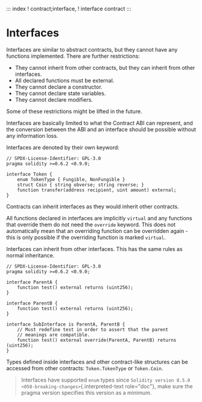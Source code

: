::: index
! contract;interface, ! interface contract
:::

# Interfaces

Interfaces are similar to abstract contracts, but they cannot have any
functions implemented. There are further restrictions:

-   They cannot inherit from other contracts, but they can inherit from
    other interfaces.
-   All declared functions must be external.
-   They cannot declare a constructor.
-   They cannot declare state variables.
-   They cannot declare modifiers.

Some of these restrictions might be lifted in the future.

Interfaces are basically limited to what the Contract ABI can represent,
and the conversion between the ABI and an interface should be possible
without any information loss.

Interfaces are denoted by their own keyword:

``` solidity
// SPDX-License-Identifier: GPL-3.0
pragma solidity >=0.6.2 <0.9.0;

interface Token {
    enum TokenType { Fungible, NonFungible }
    struct Coin { string obverse; string reverse; }
    function transfer(address recipient, uint amount) external;
}
```

Contracts can inherit interfaces as they would inherit other contracts.

All functions declared in interfaces are implicitly `virtual` and any
functions that override them do not need the `override` keyword. This
does not automatically mean that an overriding function can be
overridden again -this is only possible if the overriding function is
marked `virtual`.

Interfaces can inherit from other interfaces. This has the same rules as
normal inheritance.

``` solidity
// SPDX-License-Identifier: GPL-3.0
pragma solidity >=0.6.2 <0.9.0;

interface ParentA {
    function test() external returns (uint256);
}

interface ParentB {
    function test() external returns (uint256);
}

interface SubInterface is ParentA, ParentB {
    // Must redefine test in order to assert that the parent
    // meanings are compatible.
    function test() external override(ParentA, ParentB) returns (uint256);
}
```

Types defined inside interfaces and other contract-like structures can
be accessed from other contracts: `Token.TokenType` or `Token.Coin`.

> Interfaces have supported `enum` types since
> `Solidity version 0.5.0 <050-breaking-changes>`{.interpreted-text
> role="doc"}, make sure the pragma version specifies this version as a
> minimum.

